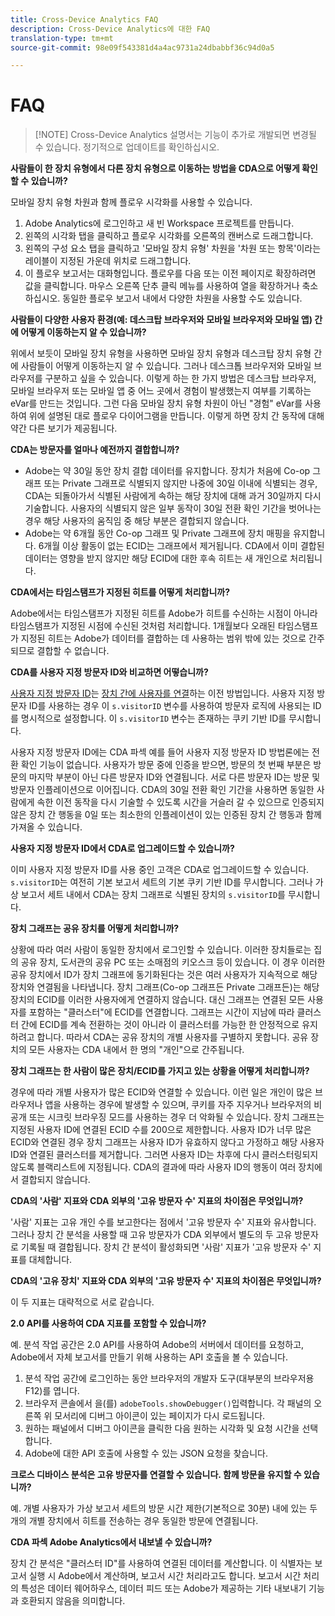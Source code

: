 ```yaml
---
title: Cross-Device Analytics FAQ
description: Cross-Device Analytics에 대한 FAQ
translation-type: tm+mt
source-git-commit: 98e09f543381d4a4ac9731a24dbabbf36c94d0a5

---
```



# FAQ

> [!NOTE] Cross-Device Analytics 설명서는 기능이 추가로 개발되면 변경될 수 있습니다. 정기적으로 업데이트를 확인하십시오.

**사람들이 한 장치 유형에서 다른 장치 유형으로 이동하는 방법을 CDA으로 어떻게 확인할 수 있습니까?**

모바일 장치 유형 차원과 함께 플로우 시각화를 사용할 수 있습니다.

1. Adobe Analytics에 로그인하고 새 빈 Workspace 프로젝트를 만듭니다.
2. 왼쪽의 시각화 탭을 클릭하고 플로우 시각화를 오른쪽의 캔버스로 드래그합니다.
3. 왼쪽의 구성 요소 탭을 클릭하고 &#39;모바일 장치 유형&#39; 차원을 &#39;차원 또는 항목&#39;이라는 레이블이 지정된 가운데 위치로 드래그합니다.
4. 이 플로우 보고서는 대화형입니다. 플로우를 다음 또는 이전 페이지로 확장하려면 값을 클릭합니다. 마우스 오른쪽 단추 클릭 메뉴를 사용하여 열을 확장하거나 축소하십시오. 동일한 플로우 보고서 내에서 다양한 차원을 사용할 수도 있습니다.

**사람들이 다양한 사용자 환경(예: 데스크탑 브라우저와 모바일 브라우저와 모바일 앱) 간에 어떻게 이동하는지 알 수 있습니까?**

위에서 보듯이 모바일 장치 유형을 사용하면 모바일 장치 유형과 데스크탑 장치 유형 간에 사람들이 어떻게 이동하는지 알 수 있습니다. 그러나 데스크톱 브라우저와 모바일 브라우저를 구분하고 싶을 수 있습니다. 이렇게 하는 한 가지 방법은 데스크탑 브라우저, 모바일 브라우저 또는 모바일 앱 중 어느 곳에서 경험이 발생했는지 여부를 기록하는 eVar를 만드는 것입니다. 그런 다음 모바일 장치 유형 차원이 아닌 &quot;경험&quot; eVar를 사용하여 위에 설명된 대로 플로우 다이어그램을 만듭니다. 이렇게 하면 장치 간 동작에 대해 약간 다른 보기가 제공됩니다.

**CDA는 방문자를 얼마나 예전까지 결합합니까?**

* Adobe는 약 30일 동안 장치 결합 데이터를 유지합니다. 장치가 처음에 Co-op 그래프 또는 Private 그래프로 식별되지 않지만 나중에 30일 이내에 식별되는 경우, CDA는 되돌아가서 식별된 사람에게 속하는 해당 장치에 대해 과거 30일까지 다시 기술합니다. 사용자의 식별되지 않은 일부 동작이 30일 전환 확인 기간을 벗어나는 경우 해당 사용자의 움직임 중 해당 부분은 결합되지 않습니다.
* Adobe는 약 6개월 동안 Co-op 그래프 및 Private 그래프에 장치 매핑을 유지합니다. 6개월 이상 활동이 없는 ECID는 그래프에서 제거됩니다. CDA에서 이미 결합된 데이터는 영향을 받지 않지만 해당 ECID에 대한 후속 히트는 새 개인으로 처리됩니다.

**CDA에서는 타임스탬프가 지정된 히트를 어떻게 처리합니까?**

Adobe에서는 타임스탬프가 지정된 히트를 Adobe가 히트를 수신하는 시점이 아니라 타임스탬프가 지정된 시점에 수신된 것처럼 처리합니다. 1개월보다 오래된 타임스탬프가 지정된 히트는 Adobe가 데이터를 결합하는 데 사용하는 범위 밖에 있는 것으로 간주되므로 결합할 수 없습니다.

**CDA를 사용자 지정 방문자 ID와 비교하면 어떻습니까?**

[사용자 지정 방문자 ID](/help/implement/vars/config-vars/visitorid.md)는 [장치 간에 사용자를 연결](/help/implement/js/xdevice-visid/xdevice-connecting.md)하는 이전 방법입니다. 사용자 지정 방문자 ID를 사용하는 경우 이 `s.visitorID` 변수를 사용하여 방문자 로직에 사용되는 ID를 명시적으로 설정합니다. 이 `s.visitorID` 변수는 존재하는 쿠키 기반 ID를 무시합니다.

사용자 지정 방문자 ID에는 CDA 파섹 예를 들어 사용자 지정 방문자 ID 방법론에는 전환 확인 기능이 없습니다. 사용자가 방문 중에 인증을 받으면, 방문의 첫 번째 부분은 방문의 마지막 부분이 아닌 다른 방문자 ID와 연결됩니다. 서로 다른 방문자 ID는 방문 및 방문자 인플레이션으로 이어집니다. CDA의 30일 전환 확인 기간을 사용하면 동일한 사람에게 속한 이전 동작을 다시 기술할 수 있도록 시간을 거슬러 갈 수 있으므로 인증되지 않은 장치 간 행동을 0일 또는 최소한의 인플레이션이 있는 인증된 장치 간 행동과 함께 가져올 수 있습니다.

**사용자 지정 방문자 ID에서 CDA로 업그레이드할 수 있습니까?**

이미 사용자 지정 방문자 ID를 사용 중인 고객은 CDA로 업그레이드할 수 있습니다. `s.visitorID`는 여전히 기본 보고서 세트의 기본 쿠키 기반 ID를 무시합니다. 그러나 가상 보고서 세트 내에서 CDA는 장치 그래프로 식별된 장치의 `s.visitorID`를 무시합니다.

**장치 그래프는 공유 장치를 어떻게 처리합니까?**

상황에 따라 여러 사람이 동일한 장치에서 로그인할 수 있습니다. 이러한 장치들로는 집의 공유 장치, 도서관의 공유 PC 또는 소매점의 키오스크 등이 있습니다. 이 경우 이러한 공유 장치에서 ID가 장치 그래프에 동기화된다는 것은 여러 사용자가 지속적으로 해당 장치와 연결됨을 나타냅니다. 장치 그래프(Co-op 그래프든 Private 그래프든)는 해당 장치의 ECID를 이러한 사용자에게 연결하지 않습니다. 대신 그래프는 연결된 모든 사용자를 포함하는 &quot;클러스터&quot;에 ECID를 연결합니다. 그래프는 시간이 지남에 따라 클러스터 간에 ECID를 계속 전환하는 것이 아니라 이 클러스터를 가능한 한 안정적으로 유지하려고 합니다. 따라서 CDA는 공유 장치의 개별 사용자를 구별하지 못합니다. 공유 장치의 모든 사용자는 CDA 내에서 한 명의 &quot;개인&quot;으로 간주됩니다.

**장치 그래프는 한 사람이 많은 장치/ECID를 가지고 있는 상황을 어떻게 처리합니까?**

경우에 따라 개별 사용자가 많은 ECID와 연결할 수 있습니다. 이런 일은 개인이 많은 브라우저나 앱을 사용하는 경우에 발생할 수 있으며, 쿠키를 자주 지우거나 브라우저의 비공개 또는 시크릿 브라우징 모드를 사용하는 경우 더 악화될 수 있습니다. 장치 그래프는 지정된 사용자 ID에 연결된 ECID 수를 200으로 제한합니다. 사용자 ID가 너무 많은 ECID와 연결된 경우 장치 그래프는 사용자 ID가 유효하지 않다고 가정하고 해당 사용자 ID와 연결된 클러스터를 제거합니다. 그러면 사용자 ID는 차후에 다시 클러스터링되지 않도록 블랙리스트에 지정됩니다. CDA의 결과에 따라 사용자 ID의 행동이 여러 장치에서 결합되지 않습니다.

**CDA의 &#39;사람&#39; 지표와 CDA 외부의 &#39;고유 방문자 수&#39; 지표의 차이점은 무엇입니까?**

&#39;사람&#39; 지표는 고유 개인 수를 보고한다는 점에서 &#39;고유 방문자 수&#39; 지표와 유사합니다. 그러나 장치 간 분석을 사용할 때 고유 방문자가 CDA 외부에서 별도의 두 고유 방문자로 기록될 때 결합됩니다. 장치 간 분석이 활성화되면 &#39;사람&#39; 지표가 &#39;고유 방문자 수&#39; 지표를 대체합니다.

**CDA의 &#39;고유 장치&#39; 지표와 CDA 외부의 &#39;고유 방문자 수&#39; 지표의 차이점은 무엇입니까?**

이 두 지표는 대략적으로 서로 같습니다.

**2.0 API를 사용하여 CDA 지표를 포함할 수 있습니까?**

예. 분석 작업 공간은 2.0 API를 사용하여 Adobe의 서버에서 데이터를 요청하고, Adobe에서 자체 보고서를 만들기 위해 사용하는 API 호출을 볼 수 있습니다.

1. 분석 작업 공간에 로그인하는 동안 브라우저의 개발자 도구(대부분의 브라우저용 F12)를 엽니다.
1. 브라우저 콘솔에서 을(를) `adobeTools.showDebugger()`입력합니다. 각 패널의 오른쪽 위 모서리에 디버그 아이콘이 있는 페이지가 다시 로드됩니다.
1. 원하는 패널에서 디버그 아이콘을 클릭한 다음 원하는 시각화 및 요청 시간을 선택합니다.
1. Adobe에 대한 API 호출에 사용할 수 있는 JSON 요청을 찾습니다.

**크로스 디바이스 분석은 고유 방문자를 연결할 수 있습니다. 함께 방문을 유지할 수 있습니까?**

예. 개별 사용자가 가상 보고서 세트의 방문 시간 제한(기본적으로 30분) 내에 있는 두 개의 개별 장치에서 히트를 전송하는 경우 동일한 방문에 연결됩니다.

**CDA 파섹 Adobe Analytics에서 내보낼 수 있습니까?**

장치 간 분석은 &quot;클러스터 ID&quot;를 사용하여 연결된 데이터를 계산합니다. 이 식별자는 보고서 실행 시 Adobe에서 계산하며, 보고서 시간 처리라고도 합니다. 보고서 시간 처리의 특성은 데이터 웨어하우스, 데이터 피드 또는 Adobe가 제공하는 기타 내보내기 기능과 호환되지 않음을 의미합니다.
